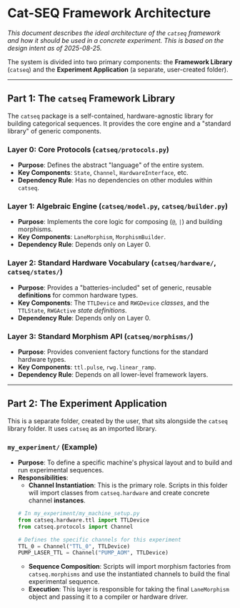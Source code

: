 # Cat-SEQ Framework Architecture

*This document describes the ideal architecture of the `catseq` framework and how it should be used in a concrete experiment. This is based on the design intent as of 2025-08-25.*

The system is divided into two primary components: the **Framework Library** (`catseq`) and the **Experiment Application** (a separate, user-created folder).

---

## Part 1: The `catseq` Framework Library

The `catseq` package is a self-contained, hardware-agnostic library for building categorical sequences. It provides the core engine and a "standard library" of generic components.

### Layer 0: Core Protocols (`catseq/protocols.py`)
*   **Purpose**: Defines the abstract "language" of the entire system.
*   **Key Components**: `State`, `Channel`, `HardwareInterface`, etc.
*   **Dependency Rule**: Has no dependencies on other modules within `catseq`.

### Layer 1: Algebraic Engine (`catseq/model.py`, `catseq/builder.py`)
*   **Purpose**: Implements the core logic for composing (`@`, `|`) and building morphisms.
*   **Key Components**: `LaneMorphism`, `MorphismBuilder`.
*   **Dependency Rule**: Depends only on Layer 0.

### Layer 2: Standard Hardware Vocabulary (`catseq/hardware/`, `catseq/states/`)
*   **Purpose**: Provides a "batteries-included" set of generic, reusable **definitions** for common hardware types.
*   **Key Components**: The `TTLDevice` and `RWGDevice` *classes*, and the `TTLState`, `RWGActive` *state definitions*.
*   **Dependency Rule**: Depends only on Layer 0.

### Layer 3: Standard Morphism API (`catseq/morphisms/`)
*   **Purpose**: Provides convenient factory functions for the standard hardware types.
*   **Key Components**: `ttl.pulse`, `rwg.linear_ramp`.
*   **Dependency Rule**: Depends on all lower-level framework layers.

---

## Part 2: The Experiment Application

This is a separate folder, created by the user, that sits alongside the `catseq` library folder. It uses `catseq` as an imported library.

### `my_experiment/` (Example)

*   **Purpose**: To define a specific machine's physical layout and to build and run experimental sequences.
*   **Responsibilities**:
    *   **Channel Instantiation**: This is the primary role. Scripts in this folder will import classes from `catseq.hardware` and create concrete channel **instances**.
      ```python
      # In my_experiment/my_machine_setup.py
      from catseq.hardware.ttl import TTLDevice
      from catseq.protocols import Channel

      # Defines the specific channels for this experiment
      TTL_0 = Channel("TTL_0", TTLDevice)
      PUMP_LASER_TTL = Channel("PUMP_AOM", TTLDevice)
      ```
    *   **Sequence Composition**: Scripts will import morphism factories from `catseq.morphisms` and use the instantiated channels to build the final experimental sequence.
    *   **Execution**: This layer is responsible for taking the final `LaneMorphism` object and passing it to a compiler or hardware driver.
